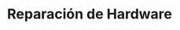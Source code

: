 ---
title: Reparación de Hardware
description: Solución de fallos en componentes físicos como fuentes de poder, tarjetas madre, y otros dispositivos periféricos.
price: 120000
duration: 3 horas
---